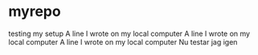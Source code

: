 # myrepo
testing my setup
A line I wrote on my local computer
A line I wrote on my local computer
A line I wrote on my local computer
Nu testar jag igen
